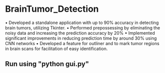 # BrainTumor_Detection
• Developed a standalone application with up to 90% accuracy in detecting brain tumors, utilizing Tkinter.
• Performed prepossessing by eliminating the noisy data and increasing the prediction accuracy by 20%
• Implemented significant improvements in reducing prediction time by around 30% using CNN networks
• Developed a feature for outliner and to mark tumor regions in brain scans for facilitation of easy
identification.
## Run using "python gui.py"
